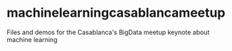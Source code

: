 # machinelearningcasablancameetup
Files and demos for the Casablanca's BigData meetup keynote about machine learning
